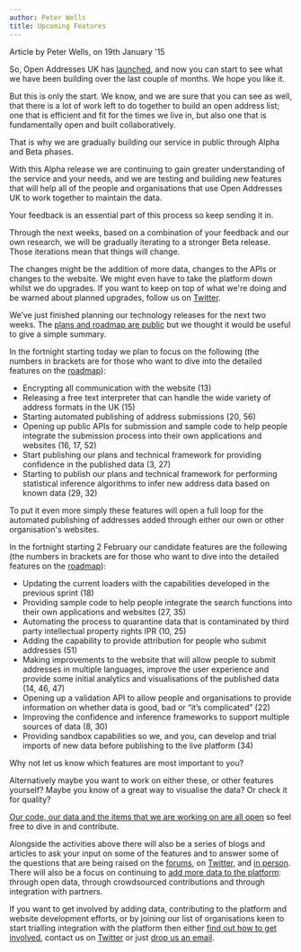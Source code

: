 ```yaml
---
author: Peter Wells
title: Upcoming Features
---
```


<div class="content-meta">Article by Peter Wells, on 19th January '15</div>

So, Open Addresses UK has [launched](http://alpha.openaddressesuk.org/news/2015/01/14/UKs-first-open-and-free-address-list-launches), and now you can start to see what we have been building over the last couple of months. We hope you like it.

But this is only the start. We know, and we are sure that you can see as well, that there is a lot of work left to do together to build an open address list; one that is efficient and fit for the times we live in, but also one that is fundamentally open and built collaboratively.

That is why we are gradually building our service in public through Alpha and Beta phases.

With this Alpha release we are continuing to gain greater understanding of the service and your needs, and we are testing and building new features that will help all of the people and organisations that use Open Addresses UK to work together to maintain the data.

Your feedback is an essential part of this process so keep sending it in.

Through the next weeks, based on a combination of your feedback and our own research, we will be gradually iterating to a stronger Beta release. Those iterations mean that things will change.

The changes might be the addition of more data, changes to the APIs or changes to the website. We might even have to take the platform down whilst we do upgrades. If you want to keep on top of what we're doing and be warned about planned upgrades, follow us on [Twitter](https://twitter.com/openaddressesuk).

We’ve just finished planning our technology releases for the next two weeks. The [plans and roadmap are public](https://huboard.com/OpenAddressesUK/roadmap/#/) but we thought it would be useful to give a simple summary.

In the fortnight starting today we plan to focus on the following (the numbers in brackets are for those who want to dive into the detailed features on the [roadmap](https://huboard.com/OpenAddressesUK/roadmap/#/)):

+ Encrypting all communication with the website (13)
+ Releasing a free text interpreter that can handle the wide variety of address formats in the UK (15)
+ Starting automated publishing of address submissions (20, 56)
+ Opening up public APIs for submission and sample code to help people integrate the submission process into their own applications and websites (16, 17, 52)
+ Start publishing our plans and technical framework for providing confidence in the published data (3, 27)
+ Starting to publish our plans and technical framework for performing statistical inference algorithms to infer new address data based on known data (29, 32)

To put it even more simply these features will open a full loop for the automated publishing of addresses added through either our own or other organisation's websites.

In the fortnight starting 2 February our candidate features are the following (the numbers in brackets are for those who want to dive into the detailed features on the [roadmap](https://huboard.com/OpenAddressesUK/roadmap/#/)):

+ Updating the current loaders with the capabilities developed in the previous sprint (18)
+ Providing sample code to help people integrate the search functions into their own applications and websites (27, 35)
+ Automating the process to quarantine data that is contaminated by third party intellectual property rights IPR (10, 25)
+ Adding the capability to provide attribution for people who submit addresses (51)
+ Making improvements to the website that will allow people to submit addresses in multiple languages, improve the user experience and provide some initial analytics and visualisations of the published data (14, 46, 47)
+ Opening up a validation API to allow people and organisations to provide information on whether data is good, bad or “it’s complicated” (22)
+ Improving the confidence and inference frameworks to support multiple sources of data (8, 30)
+ Providing sandbox capabilities so we, and you, can develop and trial imports of new data before publishing to the live platform (34)

Why not let us know which features are most important to you?

Alternatively maybe you want to work on either these, or other features yourself? Maybe you know of a great way to visualise the data? Or check it for quality?

[Our code, our data and the items that we are working on are all open](https://github.com/OpenAddressesUK) so feel free to dive in and contribute.

Alongside the activities above there will also be a series of blogs and articles to ask your input on some of the features and to answer some of the questions that are being raised on the [forums](https://github.com/OpenAddressesUK/forum), on [Twitter](https://twitter.com/openaddressesuk), and [in person](http://geomobldn.org/post/108249155865/2015-starts-off-well). There will also be a focus on continuing to [add more data to the platform](https://alpha.openaddressesuk.org/about/addingdata): through open data, through crowdsourced contributions and through integration with partners.

If you want to get involved by adding data, contributing to the platform and website development efforts, or by joining our list of organisations keen to start trialling integration with the platform then either [find out how to get involved](http://alpha.openaddressesuk.org/about/involved), contact us on [Twitter](https://twitter.com/openaddressesuk) or just [drop us an email](mailto:info@openaddressesuk.org).
